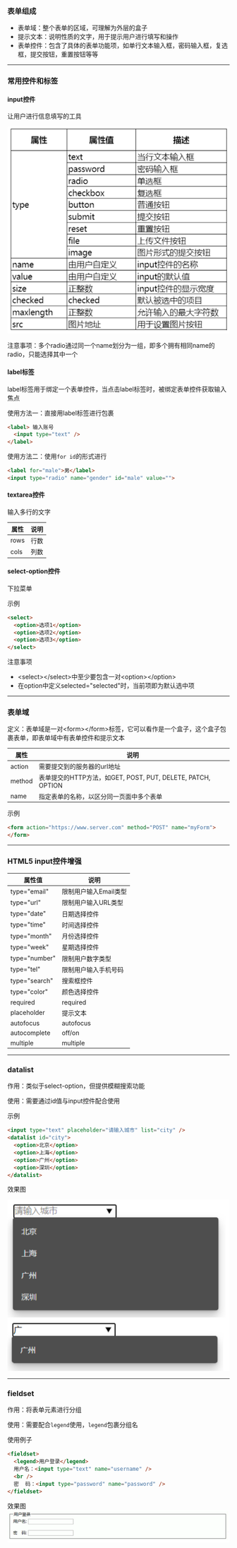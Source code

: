 ### 表单组成
* 表单域：整个表单的区域，可理解为外层的盒子
* 提示文本：说明性质的文字，用于提示用户进行填写和操作
* 表单控件：包含了具体的表单功能项，如单行文本输入框，密码输入框，复选框，提交按钮，重置按钮等等

--------------------------------------------------------------

### 常用控件和标签

#### input控件

让用户进行信息填写的工具

![](./images/form_input.png)

注意事项：多个radio通过同一个name划分为一组，即多个拥有相同name的radio，只能选择其中一个

#### label标签

label标签用于绑定一个表单控件，当点击label标签时，被绑定表单控件获取输入焦点

使用方法一：直接用label标签进行包裹
```html
<label> 输入账号
  <input type="text" />
</label>
```

使用方法二：使用`for id`的形式进行
```html
<label for="male">男</label>
<input type="radio" name="gender" id="male" value="">
```

#### textarea控件
输入多行的文字

| 属性 | 说明 |
| ---- | ---- |
| rows | 行数 |
| cols | 列数 |

#### select-option控件

下拉菜单

示例
```html
<select>
  <option>选项1</option>
  <option>选项2</option>
  <option>选项3</option>
</select>
```

注意事项
* \<select>\</select>中至少要包含一对\<option>\</option>
* 在option中定义selected="selected"时，当前项即为默认选中项

----------------------------------------------

### 表单域

定义：表单域是一对\<form>\</form>标签，它可以看作是一个盒子，这个盒子包裹表单，即表单域中有表单控件和提示文本

| 属性   | 说明                                                        |
| ------ | ----------------------------------------------------------- |
| action | 需要提交到的服务器的url地址                                 |
| method | 表单提交的HTTP方法，如GET, POST, PUT, DELETE, PATCH, OPTION |
| name   | 指定表单的名称，以区分同一页面中多个表单                    |

示例
```html
<form action="https://www.server.com" method="POST" name="myForm">
</form>
```

----------------------------------------------

### HTML5 input控件增强

| 属性值        | 说明                  |
| ------------- | --------------------- |
| type="email"  | 限制用户输入Email类型 |
| type="url"    | 限制用户输入URL类型   |
| type="date"   | 日期选择控件          |
| type="time"   | 时间选择控件          |
| type="month"  | 月份选择控件          |
| type="week"   | 星期选择控件          |
| type="number" | 限制用户数字类型      |
| type="tel"    | 限制用户输入手机号码  |
| type="search" | 搜索框控件            |
| type="color"  | 颜色选择控件          |
| required      | required              |
| placeholder   | 提示文本              |
| autofocus     | autofocus             |
| autocomplete  | off/on                |
| multiple      | multiple              |

------------------------------------

### datalist

作用：类似于select-option，但提供模糊搜索功能

使用：需要通过id值与input控件配合使用

示例
```html
<input type="text" placeholder="请输入城市" list="city" />
<datalist id="city">
  <option>北京</option>
  <option>上海</option>
  <option>广州</option>
  <option>深圳</option>
</datalist>
```

效果图

![](./images/datalist.png)

---------------------------------

### fieldset

作用：将表单元素进行分组

使用：需要配合`legend`使用，`legend`包裹分组名

使用例子
```html
<fieldset>
  <legend>用户登录</legend>
  用户名：<input type="text" name="username" />
  <br />
  密  码：<input type="password" name="password" />
</fieldset>
```

效果图
![](./images/fieldset.png)